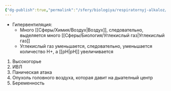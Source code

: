 ```yaml
---
{"dg-publish":true,"permalink":"/sfery/biologiya/respiratornyj-alkaloz/","tags":["Анатомия"]}
---
```


 - Гипервентиляция:
	 - Много [[Сферы/Химия/Воздух\|Воздух]], следовательно, выделяется много [[Сферы/Биология/Углекислый газ\|Углекислый газ]]
	 - Углекислый газ уменьшается, следовательно, уменьшается количество H+, а [[pH\|pH]] увеличивается
1. Высокогорье
2. ИВЛ
3. Паническая атака
4. Опухоль головного воздуха, которая давит на дыателный центр
5. Беременность 
 